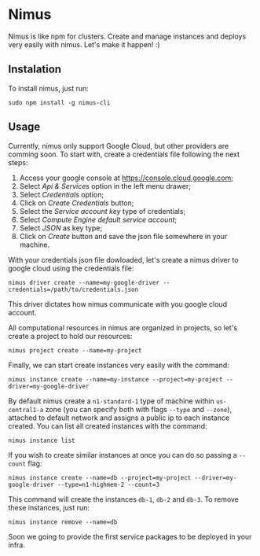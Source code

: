 # Nimus

Nimus is like npm for clusters. Create and manage instances and deploys very easily with nimus. Let's make it happen! :)

## Instalation

To install nimus, just run:

```
sudo npm install -g nimus-cli
```

## Usage

Currently, nimus only support Google Cloud, but other providers are comming soon. To start with, create a credentials file following the next steps:

1. Access your google console at https://console.cloud.google.com;
2. Select *Api & Services* option in the left menu drawer;
3. Select *Credentials* option;
4. Click on *Create Credentials* button;
5. Select the *Service account key* type of credentials;
6. Select *Compute Engine default service account*;
7. Select *JSON* as key type;
8. Click on *Create* button and save the json file somewhere in your machine.

With your credentials json file dowloaded, let's create a nimus driver to google cloud using the credentials file:

```
nimus driver create --name=my-google-driver --credentials=/path/to/credentials.json
```

This driver dictates how nimus communicate with you google cloud account.

All computational resources in nimus are organized in projects, so let's create a project to hold our resources:

```
nimus project create --name=my-project
```

Finally, we can start create instances very easily with the command:

```
nimus instance create --name=my-instance --project=my-project --driver=my-google-driver
```

By default nimus create a `n1-standard-1` type of machine within `us-central1-a` zone (you can specify both with flags `--type` and `--zone`), attached to default network and assigns a public ip to each instance created. You can list all created instances with the command:

```
nimus instance list
```

If you wish to create similar instances at once you can do so passing a `--count` flag:

```
nimus instance create --name=db --project=my-project --driver=my-google-driver --type=n1-highmem-2 --count=3
```

This command will create the instances `db-1`, `db-2` and `db-3`. To remove these instances, just run:

```
nimus instance remove --name=db
```

Soon we going to provide the first service packages to be deployed in your infra.